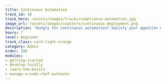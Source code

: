 ```yaml
---
title: Continuous Automation
track_id: 10
track_hero: /assets/images/tracks/compliance-automation.jpg
image_url: /assets/images/coasters/continuous-deployment.png
description: "Hungry for continuous automation? Satisfy your appetite with Chef Automate, the platform for continuous development, and learn how it can provide visibility into your infrastructure. Also discover how to deploy a cookbook using the Chef Automate pipeline."
hours: 7
level: Beginner
track_class: card-light-orange
category: Admin
order: 100
modules:
- getting-started
- develop-locally
- learn-the-basics
- manage-a-node-chef-automate
---
```

